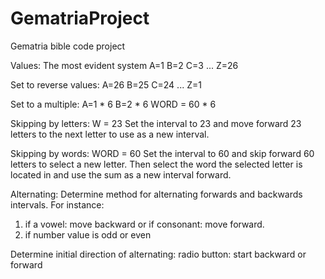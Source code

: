 # GematriaProject
Gematria bible code project


Values:
The most evident system
A=1 B=2 C=3 ... Z=26

Set to reverse values:
A=26 B=25 C=24 ... Z=1

Set to a multiple:
A=1 * 6
B=2 * 6
WORD = 60 * 6

Skipping by letters:
W = 23
Set the interval to 23 and move forward 23 letters to the next letter to use as a new interval.


Skipping by words:
WORD = 60
Set the interval to 60 and skip forward 60 letters to select a new letter.
Then select the word the selected letter is located in and use the sum as a new interval forward.


Alternating:
Determine method for alternating forwards and backwards intervals.
For instance: 
  1. if a vowel: move backward or if consonant: move forward.
  2. if number value is odd or even


Determine initial direction of alternating:
radio button: start backward or forward

